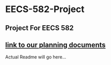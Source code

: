 # EECS-582-Project
Project For EECS 582
---
[link to our planning documents](https://hackmd.io/@9KXzAyPtRKmUTDCPf4hueg/B1WxaBTvkl)
---
Actual Readme will go here...
